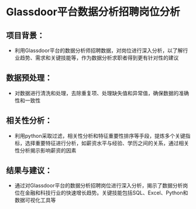 # Glassdoor平台数据分析招聘岗位分析
    
## 项目背景：
- 利用Glassdoor平台的数据分析师招聘数据，对岗位进行深入分析，以了解行业趋势、需求和关键技能等，作为数据分析求职者得到更有针对性的建议
## 数据预处理：
- 对数据进行清洗和处理，去除重复项、处理缺失值和异常值，确保数据的准确性和一致性
## 相关性分析：
- 利用python采取过滤，相关性分析和特征重要性排序等手段，提炼多个关键指标，选择重要特征进行分析，如薪资水平与经验、学历之间的关系，通过相关性分析揭示影响薪资的因素
## 结果与建议：
- 通过对Glassdoor平台的数据分析招聘岗位进行深入分析，揭示了数据分析岗位在金融和科技行业的快速增长趋势。关键技能包括SQL、Excel、Python和数据可视化工具等
